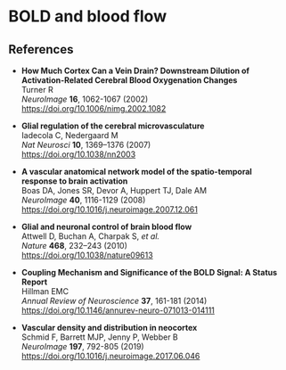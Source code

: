 # BOLD and blood flow

## References

- **How Much Cortex Can a Vein Drain? Downstream Dilution of Activation-Related Cerebral Blood Oxygenation Changes** <br />
  Turner R <br />
  _NeuroImage_ **16**, 1062-1067 (2002) <br />
  https://doi.org/10.1006/nimg.2002.1082
  
- **Glial regulation of the cerebral microvasculature** <br />
  Iadecola C, Nedergaard M <br />
  _Nat Neurosci_ **10**, 1369–1376 (2007) <br />
  https://doi.org/10.1038/nn2003
  
- **A vascular anatomical network model of the spatio-temporal response to brain activation** <br />
  Boas DA, Jones SR, Devor A, Huppert TJ, Dale AM <br />
  _NeuroImage_ **40**, 1116-1129 (2008) <br />
  https://doi.org/10.1016/j.neuroimage.2007.12.061
  
- **Glial and neuronal control of brain blood flow** <br />
  Attwell D, Buchan A, Charpak S, _et al._ <br />
  _Nature_ **468**, 232–243 (2010) <br />
  https://doi.org/10.1038/nature09613
  
- **Coupling Mechanism and Significance of the BOLD Signal: A Status Report** <br />
  Hillman EMC <br />
  _Annual Review of Neuroscience_ **37**, 161-181 (2014) <br />
  https://doi.org/10.1146/annurev-neuro-071013-014111
  
- **Vascular density and distribution in neocortex** <br />
  Schmid F, Barrett MJP, Jenny P, Webber B <br />
  _NeuroImage_ **197**, 792-805 (2019) <br />
  https://doi.org/10.1016/j.neuroimage.2017.06.046
